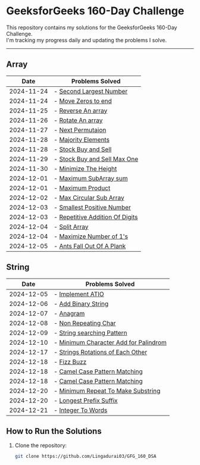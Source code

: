 # GeeksforGeeks 160-Day Challenge

This repository contains my solutions for the GeeksforGeeks 160-Day Challenge.  
I'm tracking my progress daily and updating the problems I solve.

---

## **Array**

| Date       | Problems Solved                                                                           |
| ---------- | ----------------------------------------------------------------------------------------- |
| 2024-11-24 | - [Second Largest Number](./Arrays/SecondLargestNumber.java)                              |
| 2024-11-24 | - [Move Zeros to end](./Arrays/MoveZerosToEnd.java)                                       |
| 2024-11-25 | - [Reverse An array](./Arrays/ReverseAnArray.java)                                        |
| 2024-11-26 | - [Rotate An array](./Arrays/RotateAnArray.java)                                          |
| 2024-11-27 | - [Next Permutaion](./Arrays/NextPermutation.java)                                        |
| 2024-11-28 | - [Majority Elements](./Arrays/MajorityElement.java)                                      |
| 2024-11-28 | - [Stock Buy and Sell](./Arrays/StockBuyandSell.java)                                     |
| 2024-11-29 | - [Stock Buy and Sell Max One](./Arrays/StocksBuyAndSellMaxOne.java)                      |
| 2024-11-30 | - [Minimize The Height](./Arrays/MinimizeTheHeight.java)                                  |
| 2024-12-01 | - [Maximum SubArray sum](./Arrays/MaximumSubarraySum.java)                                |
| 2024-12-01 | - [Maximum Product](./Arrays/MaximumProduct.java)                                         |
| 2024-12-02 | - [Max Circular Sub Array](./Arrays/MaxCircularSubArray.java)                             |
| 2024-12-03 | - [Smallest Positive Number](./Arrays/SmallestPositiveNumber.java)                        |
| 2024-12-03 | - [Repetitive Addition Of Digits](./Arrays/BonusProblems/RepetitiveAdditionOfDigits.java) |
| 2024-12-04 | - [Split Array](./Arrays/BonusProblems/SplitArray.java)                                   |
| 2024-12-04 | - [Maximize Number of 1's](./Arrays/BonusProblems/MaximizeNumberOf1s.java)                |
| 2024-12-05 | - [Ants Fall Out Of A Plank](./Arrays/BonusProblems/AntsFallOutOfAPlank.java)             |

## **String**

| Date       | Problems Solved                                                                                 |
| ---------- | ----------------------------------------------------------------------------------------------- |
| 2024-12-05 | - [Implement ATIO](./Strings/ImplementAtoi.java)                                                |
| 2024-12-06 | - [Add Binary String](./Strings/AddBinaryStrings.java)                                          |
| 2024-12-07 | - [Anagram](./Strings/Anagram.java)                                                             |
| 2024-12-08 | - [Non Repeating Char](./Strings/NonRepeatingChar.java)                                         |
| 2024-12-09 | - [String searching Pattern](./Strings/StringSearchPattern.java)                                |
| 2024-12-10 | - [Minimum Character Add for Palindrom](./Strings/MinimumCharacterAddForPalindrome.java)        |
| 2024-12-17 | - [Strings Rotations of Each Other](./Strings/StringsRotationsofEachOther.java)                 |
| 2024-12-18 | - [Fizz Buzz](./Strings/BonusProblems/FizzBuzz.java)                                            |
| 2024-12-18 | - [Camel Case Pattern Matching](./Strings/BonusProblems/CamelCasePatternMatching.java)          |
| 2024-12-18 | - [Camel Case Pattern Matching](./Strings/BonusProblems/PalindromeSentence.java)                |
| 2024-12-20 | - [Minimum Repeat To Make Substring](./Strings/BonusProblems/MinimumRepeatToMakeSubstring.java) |
| 2024-12-20 | - [Longest Prefix Suffix](./Strings/BonusProblems/LongestPrefixSuffix.java)                     |
| 2024-12-21 | - [Integer To Words](./Strings/BonusProblems/IntegerToWords.java)                               |

## **How to Run the Solutions**

1. Clone the repository:
   ```bash
   git clone https://github.com/Lingadurai03/GFG_160_DSA
   ```
